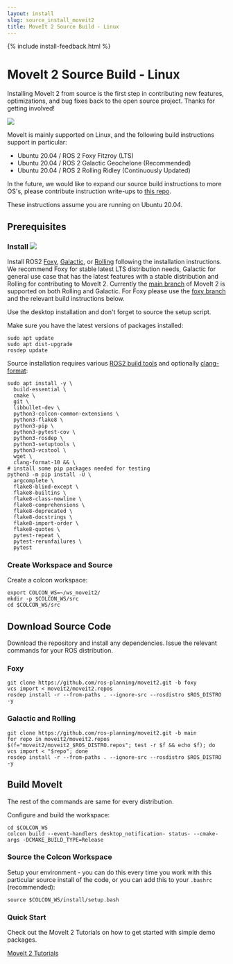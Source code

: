 ```yaml
---
layout: install
slug: source_install_moveit2
title: MoveIt 2 Source Build - Linux
---
```

{% include install-feedback.html %}

# MoveIt 2 Source Build - Linux

Installing MoveIt 2 from source is the first step in contributing new features, optimizations, and bug fixes back to the open source project. Thanks for getting involved!

<img class="docker-img" src="/assets/install_page/docker-illustration.png"/>

MoveIt is mainly supported on Linux, and the following build instructions support in particular:

- Ubuntu 20.04 / ROS 2 Foxy Fitzroy (LTS)
- Ubuntu 20.04 / ROS 2 Galactic Geochelone (Recommended)
- Ubuntu 20.04 / ROS 2 Rolling Ridley (Continuously Updated)

In the future, we would like to expand our source build instructions to more OS's, please contribute instruction write-ups to [this repo](https://github.com/ros-planning/moveit.ros.org).

These instructions assume you are running on Ubuntu 20.04.

## Prerequisites

### Install <img src="/assets/install_page/ros_logo.jpeg"/>

Install ROS2 [Foxy](https://docs.ros.org/en/foxy/Installation/Ubuntu-Install-Debians.html), [Galactic](https://docs.ros.org/en/galactic/Installation/Ubuntu-Install-Debians.html), or [Rolling](https://docs.ros.org/en/rolling/Installation/Ubuntu-Install-Debians.html) following the installation instructions. We recommend Foxy for stable latest LTS distribution needs, Galactic for general use case that has the latest features with a stable distribution and Rolling for contributing to MoveIt 2. Currently the [main branch](https://github.com/ros-planning/moveit2) of MoveIt 2 is supported on both Rolling and Galactic. For Foxy please use the [foxy branch](https://github.com/ros-planning/moveit2/tree/foxy) and the relevant build instructions below.

Use the desktop installation and don't forget to source the setup script.

Make sure you have the latest versions of packages installed:

    sudo apt update
    sudo apt dist-upgrade
    rosdep update

Source installation requires various <a href="https://docs.ros.org/en/foxy/Installation/Linux-Development-Setup.html" target="_blank">ROS2 build tools</a> and optionally <a href="https://clang.llvm.org/docs/ClangFormat.html" target="_blank">clang-format</a>:

    sudo apt install -y \
      build-essential \
      cmake \
      git \
      libbullet-dev \
      python3-colcon-common-extensions \
      python3-flake8 \
      python3-pip \
      python3-pytest-cov \
      python3-rosdep \
      python3-setuptools \
      python3-vcstool \
      wget \
      clang-format-10 && \
    # install some pip packages needed for testing
    python3 -m pip install -U \
      argcomplete \
      flake8-blind-except \
      flake8-builtins \
      flake8-class-newline \
      flake8-comprehensions \
      flake8-deprecated \
      flake8-docstrings \
      flake8-import-order \
      flake8-quotes \
      pytest-repeat \
      pytest-rerunfailures \
      pytest

### Create Workspace and Source

Create a colcon workspace:

    export COLCON_WS=~/ws_moveit2/
    mkdir -p $COLCON_WS/src
    cd $COLCON_WS/src

## Download Source Code

Download the repository and install any dependencies. Issue the relevant commands for your ROS distribution.
### Foxy


    git clone https://github.com/ros-planning/moveit2.git -b foxy
    vcs import < moveit2/moveit2.repos
    rosdep install -r --from-paths . --ignore-src --rosdistro $ROS_DISTRO -y

### Galactic and Rolling

    git clone https://github.com/ros-planning/moveit2.git -b main
    for repo in moveit2/moveit2.repos $(f="moveit2/moveit2_$ROS_DISTRO.repos"; test -r $f && echo $f); do vcs import < "$repo"; done
    rosdep install -r --from-paths . --ignore-src --rosdistro $ROS_DISTRO -y

## Build MoveIt

The rest of the commands are same for every distribution.

Configure and build the workspace:

    cd $COLCON_WS
    colcon build --event-handlers desktop_notification- status- --cmake-args -DCMAKE_BUILD_TYPE=Release

### Source the Colcon Workspace

Setup your environment - you can do this every time you work with this particular source install of the code, or you can add this to your ``.bashrc`` (recommended):

    source $COLCON_WS/install/setup.bash

### Quick Start

Check out the MoveIt 2 Tutorials on how to get started with simple demo packages.

<a href="http://moveit2_tutorials.picknik.ai/" target="_blank">
  <span class="link-with-background">
    MoveIt 2 Tutorials
  </span>
</a>
